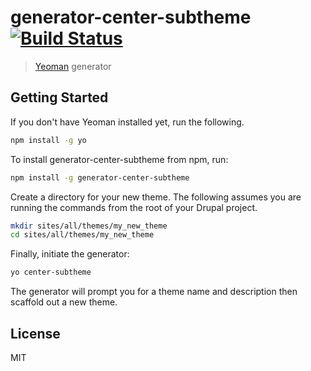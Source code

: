 # generator-center-subtheme [![Build Status](https://travis-ci.org/AtenDesignGroup/generator-center-subtheme.svg?branch=master)](https://travis-ci.org/AtenDesignGroup/generator-center-subtheme)

> [Yeoman](http://yeoman.io) generator


## Getting Started

If you don't have Yeoman installed yet, run the following.

```bash
npm install -g yo
```

To install generator-center-subtheme from npm, run:

```bash
npm install -g generator-center-subtheme
```

Create a directory for your new theme. The following assumes you are running the commands from the root of your Drupal project.

```bash
mkdir sites/all/themes/my_new_theme
cd sites/all/themes/my_new_theme
```

Finally, initiate the generator:

```bash
yo center-subtheme
```

The generator will prompt you for a theme name and description then scaffold out a new theme.

## License

MIT
